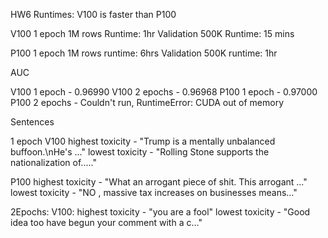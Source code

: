 HW6
Runtimes:
V100 is faster than P100

V100 1 epoch 1M rows Runtime:
1hr
Validation 500K Runtime:
15 mins

P100 1 epoch 1M rows runtime:
6hrs
Validation 500K runtime:
1hr

AUC

V100 1 epoch - 0.96990
V100 2 epochs - 0.96968
P100 1 epoch - 0.97000
P100 2 epochs - Couldn't run, RuntimeError: CUDA out of memory

Sentences

1 epoch
V100
highest toxicity - "Trump is a mentally unbalanced buffoon.\nHe's ..."
lowest toxicity - "Rolling Stone supports the nationalization of....."

P100
highest toxicity - "What an arrogant piece of shit. This arrogant ..."
lowest toxicity - "NO , massive tax increases on businesses means..."

2Epochs:
V100:
highest toxicity - "you are a fool"
lowest toxicity - "Good idea too have begun your comment with a c..." 
